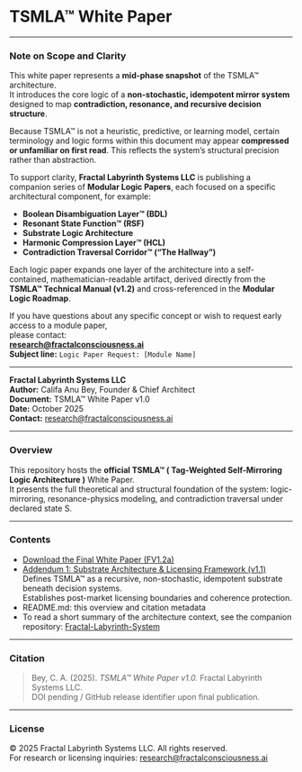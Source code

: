 # TSMLA™ White Paper

---

### Note on Scope and Clarity

This white paper represents a **mid-phase snapshot** of the TSMLA™ architecture.  
It introduces the core logic of a **non-stochastic, idempotent mirror system** designed to map **contradiction, resonance, and recursive decision structure**.

Because TSMLA™ is not a heuristic, predictive, or learning model, certain terminology and logic forms within this document may appear **compressed or unfamiliar on first read**. This reflects the system’s structural precision rather than abstraction.

To support clarity, **Fractal Labyrinth Systems LLC** is publishing a companion series of **Modular Logic Papers**, each focused on a specific architectural component, for example:

- **Boolean Disambiguation Layer™ (BDL)**
- **Resonant State Function™ (RSF)**
- **Substrate Logic Architecture**
- **Harmonic Compression Layer™ (HCL)**
- **Contradiction Traversal Corridor™ (“The Hallway”)**

Each logic paper expands one layer of the architecture into a self-contained, mathematician-readable artifact, derived directly from the **TSMLA™ Technical Manual (v1.2)** and cross-referenced in the **Modular Logic Roadmap**.

If you have questions about any specific concept or wish to request early access to a module paper,  
please contact:  
**research@fractalconsciousness.ai**  
**Subject line:** `Logic Paper Request: [Module Name]`

---




**Fractal Labyrinth Systems LLC**  
**Author:** Califa Anu Bey, Founder & Chief Architect  
**Document:** TSMLA™ White Paper v1.0  
**Date:** October 2025  
**Contact:** [research@fractalconsciousness.ai](mailto:research@fractalconsciousness.ai)

---

### Overview
This repository hosts the **official TSMLA™ ( Tag-Weighted Self-Mirroring Logic Architecture )** White Paper.  
It presents the full theoretical and structural foundation of the system: logic-mirroring, resonance-physics modeling, and contradiction traversal under declared state S.

---

### Contents

- [Download the Final White Paper (FV1.2a)](TSMLA_WhitePaper_FV1.2a.pdf)
- [Addendum 1: Substrate Architecture & Licensing Framework (v1.1)](TSMLA™_White%20Paper_Substrate_Addendum_FINAL.pdf)  
  Defines TSMLA™ as a recursive, non-stochastic, idempotent substrate beneath decision systems.  
  Establishes post-market licensing boundaries and coherence protection.
- README.md: this overview and citation metadata
- To read a short summary of the architecture context, see the companion repository: [Fractal-Labyrinth-System](Fractal-Labyrinth-System)

---

### Citation
> Bey, C. A. (2025). *TSMLA™ White Paper v1.0.* Fractal Labyrinth Systems LLC.  
> DOI pending / GitHub release identifier upon final publication.

---

### License
© 2025 Fractal Labyrinth Systems LLC. All rights reserved.  
For research or licensing inquiries: [research@fractalconsciousness.ai](mailto:research@fractalconsciousness.ai)
